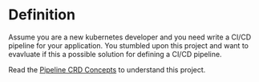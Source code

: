 # Definition

Assume you are a new kubernetes developer and you need write a CI/CD pipeline
for your application. You stumbled upon this project and want to evavluate if
this a possible solution for defining a CI/CD pipeline.

Read the [Pipeline CRD Concepts](./../../../Concepts.md) to understand this
project.
